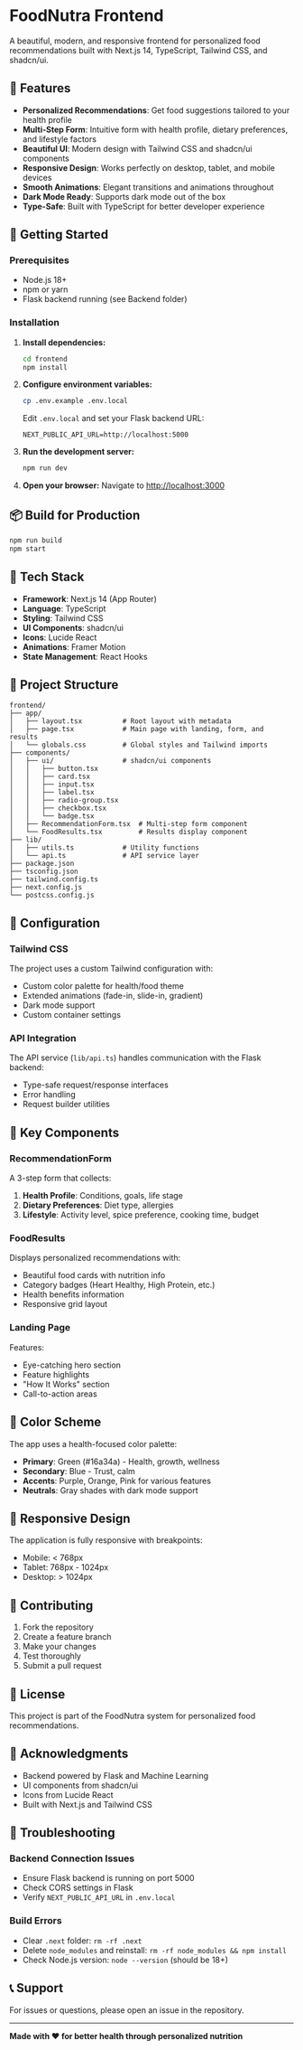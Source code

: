 # FoodNutra Frontend

A beautiful, modern, and responsive frontend for personalized food recommendations built with Next.js 14, TypeScript, Tailwind CSS, and shadcn/ui.

## 🌟 Features

- **Personalized Recommendations**: Get food suggestions tailored to your health profile
- **Multi-Step Form**: Intuitive form with health profile, dietary preferences, and lifestyle factors
- **Beautiful UI**: Modern design with Tailwind CSS and shadcn/ui components
- **Responsive Design**: Works perfectly on desktop, tablet, and mobile devices
- **Smooth Animations**: Elegant transitions and animations throughout
- **Dark Mode Ready**: Supports dark mode out of the box
- **Type-Safe**: Built with TypeScript for better developer experience

## 🚀 Getting Started

### Prerequisites

- Node.js 18+
- npm or yarn
- Flask backend running (see Backend folder)

### Installation

1. **Install dependencies:**

   ```bash
   cd frontend
   npm install
   ```

2. **Configure environment variables:**

   ```bash
   cp .env.example .env.local
   ```

   Edit `.env.local` and set your Flask backend URL:

   ```
   NEXT_PUBLIC_API_URL=http://localhost:5000
   ```

3. **Run the development server:**

   ```bash
   npm run dev
   ```

4. **Open your browser:**
   Navigate to [http://localhost:3000](http://localhost:3000)

## 📦 Build for Production

```bash
npm run build
npm start
```

## 🎨 Tech Stack

- **Framework**: Next.js 14 (App Router)
- **Language**: TypeScript
- **Styling**: Tailwind CSS
- **UI Components**: shadcn/ui
- **Icons**: Lucide React
- **Animations**: Framer Motion
- **State Management**: React Hooks

## 📁 Project Structure

```
frontend/
├── app/
│   ├── layout.tsx          # Root layout with metadata
│   ├── page.tsx            # Main page with landing, form, and results
│   └── globals.css         # Global styles and Tailwind imports
├── components/
│   ├── ui/                 # shadcn/ui components
│   │   ├── button.tsx
│   │   ├── card.tsx
│   │   ├── input.tsx
│   │   ├── label.tsx
│   │   ├── radio-group.tsx
│   │   ├── checkbox.tsx
│   │   └── badge.tsx
│   ├── RecommendationForm.tsx  # Multi-step form component
│   └── FoodResults.tsx         # Results display component
├── lib/
│   ├── utils.ts            # Utility functions
│   └── api.ts              # API service layer
├── package.json
├── tsconfig.json
├── tailwind.config.ts
├── next.config.js
└── postcss.config.js
```

## 🔧 Configuration

### Tailwind CSS

The project uses a custom Tailwind configuration with:

- Custom color palette for health/food theme
- Extended animations (fade-in, slide-in, gradient)
- Dark mode support
- Custom container settings

### API Integration

The API service (`lib/api.ts`) handles communication with the Flask backend:

- Type-safe request/response interfaces
- Error handling
- Request builder utilities

## 🎯 Key Components

### RecommendationForm

A 3-step form that collects:

1. **Health Profile**: Conditions, goals, life stage
2. **Dietary Preferences**: Diet type, allergies
3. **Lifestyle**: Activity level, spice preference, cooking time, budget

### FoodResults

Displays personalized recommendations with:

- Beautiful food cards with nutrition info
- Category badges (Heart Healthy, High Protein, etc.)
- Health benefits information
- Responsive grid layout

### Landing Page

Features:

- Eye-catching hero section
- Feature highlights
- "How It Works" section
- Call-to-action areas

## 🌈 Color Scheme

The app uses a health-focused color palette:

- **Primary**: Green (#16a34a) - Health, growth, wellness
- **Secondary**: Blue - Trust, calm
- **Accents**: Purple, Orange, Pink for various features
- **Neutrals**: Gray shades with dark mode support

## 📱 Responsive Design

The application is fully responsive with breakpoints:

- Mobile: < 768px
- Tablet: 768px - 1024px
- Desktop: > 1024px

## 🤝 Contributing

1. Fork the repository
2. Create a feature branch
3. Make your changes
4. Test thoroughly
5. Submit a pull request

## 📄 License

This project is part of the FoodNutra system for personalized food recommendations.

## 🙏 Acknowledgments

- Backend powered by Flask and Machine Learning
- UI components from shadcn/ui
- Icons from Lucide React
- Built with Next.js and Tailwind CSS

## 🐛 Troubleshooting

### Backend Connection Issues

- Ensure Flask backend is running on port 5000
- Check CORS settings in Flask
- Verify `NEXT_PUBLIC_API_URL` in `.env.local`

### Build Errors

- Clear `.next` folder: `rm -rf .next`
- Delete `node_modules` and reinstall: `rm -rf node_modules && npm install`
- Check Node.js version: `node --version` (should be 18+)

## 📞 Support

For issues or questions, please open an issue in the repository.

---

**Made with ❤️ for better health through personalized nutrition**
